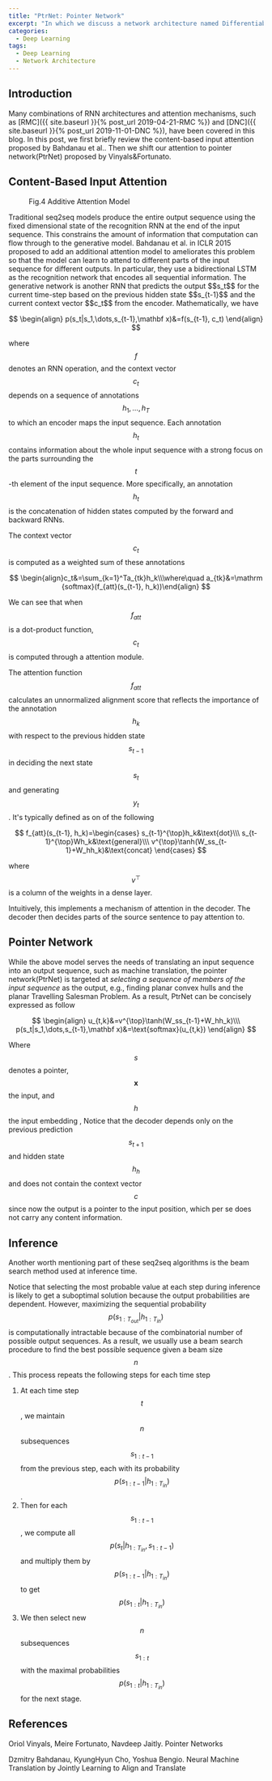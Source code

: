 ```yaml
---
title: "PtrNet: Pointer Network"
excerpt: "In which we discuss a network architecture named Differentiable Neural Computer."
categories:
  - Deep Learning
tags:
  - Deep Learning
  - Network Architecture
---
```


## Introduction

Many combinations of RNN architectures and attention mechanisms, such as [RMC]({{ site.baseurl }}{% post_url 2019-04-21-RMC %}) and [DNC]({{ site.baseurl }}{% post_url 2019-11-01-DNC %}), have been covered in this blog. In this post, we first briefly review the content-based input attention proposed by Bahdanau et al.. Then we shift our attention to pointer network(PtrNet) proposed by Vinyals&Fortunato.

## Content-Based Input Attention

<figure style="width: 200px" class="align-right">
  <img src="{{ '/images/attention/additive attention.png' | absolute_url }}" alt="">
  <figcaption>Fig.4 Additive Attention Model</figcaption>
</figure> 
Traditional seq2seq models produce the entire output sequence using the fixed dimensional state of the recognition RNN at the end of the input sequence. This constrains the amount of information that computation can flow through to the generative model. Bahdanau et al. in ICLR 2015 proposed to add an additional attention model to ameliorates this problem so that the model can learn to attend to different parts of the input sequence for different outputs. In particular, they use a bidirectional LSTM as the recognition network that encodes all sequential information. The generative network is another RNN that predicts the output $$s_t$$ for the current time-step based on the previous hidden state $$s_{t-1}$$ and the current context vector $$c_t$$ from the encoder. Mathematically, we have

$$
\begin{align}
p(s_t|s_1,\dots,s_{t-1},\mathbf x)&=f(s_{t-1}, c_t)
\end{align}
$$

where $$f$$ denotes an RNN operation, and the context vector $$c_t$$ depends on a sequence of annotations $$h_1, \dots, h_T$$ to which an encoder maps the input sequence. Each annotation $$h_t$$ contains information about the whole input sequence with a strong focus on the parts surrounding the $$t$$-th element of the input sequence. More specifically, an annotation $$h_t$$ is the concatenation of hidden states computed by the forward and backward RNNs.

The context vector $$c_t$$ is computed as a weighted sum of these annotations

$$
\begin{align}c_t&=\sum_{k=1}^Ta_{tk}h_k\\\where\quad a_{tk}&=\mathrm {softmax}(f_{att}(s_{t-1}, h_k))\end{align}
$$

We can see that when $$f_{att}$$ is a dot-product function, $$c_t$$ is computed through a attention module.

The attention function $$f_{att}$$ calculates an unnormalized alignment score that reflects the importance of the annotation $$h_k$$ with respect to the previous hidden state $$s_{t-1}$$ in deciding the next state $$s_t$$ and generating $$y_t$$. It's typically defined as on of the following

$$
f_{att}(s_{t-1}, h_k)=\begin{cases}
s_{t-1}^{\top}h_k&\text{dot}\\\
s_{t-1}^{\top}Wh_k&\text{general}\\\
v^{\top}\tanh(W_ss_{t-1}+W_hh_k)&\text{concat}
\end{cases}
$$

where $$v^\top$$ is a column of the weights in a dense layer.

Intuitively, this implements a mechanism of attention in the decoder. The decoder then decides parts of the source sentence to pay attention to.

## Pointer Network

While the above model serves the needs of translating an input sequence into an output sequence, such as machine translation, the pointer network(PtrNet) is targeted at *selecting a sequence of members of the input sequence* as the output, e.g., finding planar convex hulls and the planar Travelling Salesman Problem. As a result, PtrNet can be concisely expressed as follow

$$
\begin{align}
u_{t,k}&=v^{\top}\tanh(W_ss_{t-1}+W_hh_k)\\\
p(s_t|s_1,\dots,s_{t-1},\mathbf x)&=\text{softmax}(u_{t,k})
\end{align}
$$

Where $$s$$ denotes a pointer, $$\mathbf x$$ the input, and $$h$$ the input embedding , Notice that the decoder depends only on the previous prediction $$s_{t+1}$$ and hidden state $$h_h$$ and does not contain the context vector $$c$$ since now the output is a pointer to the input position, which per se does not carry any content information. 

## Inference

Another worth mentioning part of these seq2seq algorithms is the beam search method used at inference time. 

Notice that selecting the most probable value at each step during inference is likely to get a suboptimal solution because the output probabilities are dependent. However, maximizing the sequential probability $$p(s_{1:T_{out}}\vert h_{1:T_{in}})$$ is computationally intractable because of the combinatorial number of possible output sequences. As a result, we usually use a beam search procedure to find the best possible sequence given a beam size $$n$$. This process repeats the following steps for each time step

1. At each time step $$t$$, we maintain $$n$$ subsequences $$s_{1:t-1}$$ from the previous step, each with its probability $$p(s_{1:t-1}\vert h_{1:T_{in}})$$.
2. Then for each $$s_{1:t-1}$$, we compute all $$p(s_t\vert h_{1:T_{in}}, s_{1:t-1})$$ and multiply them by $$p(s_{1:t-1}\vert h_{1:T_{in}})$$ to get $$p(s_{1:t}\vert h_{1:T_{in}})$$
3. We then select new $$n$$ subsequences $$s_{1:t}$$ with the maximal probabilities $$p(s_{1:t}\vert h_{1:T_{in}})$$ for the next stage.

## References

Oriol Vinyals, Meire Fortunato, Navdeep Jaitly. Pointer Networks

Dzmitry Bahdanau, KyungHyun Cho, Yoshua Bengio. Neural Machine Translation by Jointly Learning to Align and Translate